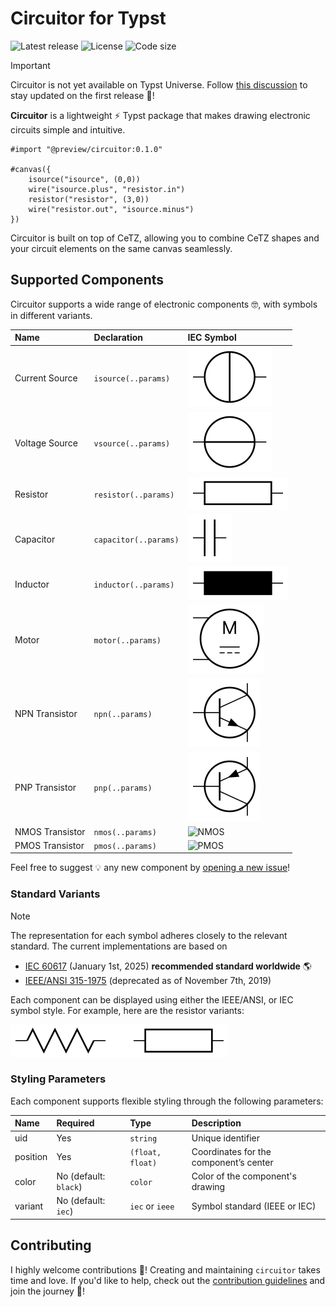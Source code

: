 # Circuitor for Typst

![Latest release](https://img.shields.io/github/v/release/l0uisgrange/circuitor?include_prereleases&style=flat-square&logo=typst&color=%23239dad)
![License](https://img.shields.io/github/license/l0uisgrange/circuitor?style=flat-square)
![Code size](https://img.shields.io/github/languages/code-size/l0uisgrange/circuitor?style=flat-square)

> [!IMPORTANT]
> Circuitor is not yet available on Typst Universe. Follow [this discussion](https://github.com/l0uisgrange/circuitor/discussions/2) to stay updated on the first release 🌟!

**Circuitor** is a lightweight ⚡️ Typst package that makes drawing electronic circuits simple and intuitive.

```typst
#import "@preview/circuitor:0.1.0"

#canvas({
    isource("isource", (0,0))
    wire("isource.plus", "resistor.in")
    resistor("resistor", (3,0))
    wire("resistor.out", "isource.minus")
})
```

Circuitor is built on top of CeTZ, allowing you to combine CeTZ shapes and your circuit elements on the same canvas seamlessly.

## Supported Components

Circuitor supports a wide range of electronic components 🤓, with symbols in different variants.

| Name            | Declaration           | IEC Symbol                                |
|:----------------|:----------------------|:--------------------------------------|
| Current Source  | `isource(..params)`   | ![Current Source](doc/examples/isource.svg) |
| Voltage Source  | `vsource(..params)`   | ![Voltage Source](doc/examples/vsource.svg) |
| Resistor        | `resistor(..params)`  | ![Resistor](doc/examples/resistor.svg)      |
| Capacitor       | `capacitor(..params)` | ![Capacitor](doc/examples/capacitor.svg)     |
| Inductor        | `inductor(..params)`  | ![Inductor](doc/examples/inductor.svg)      |
| Motor           | `motor(..params)`     | ![Motor](doc/examples/motor.svg)         |
| NPN Transistor  | `npn(..params)`       | ![NPN](doc/examples/npn.svg)               |
| PNP Transistor  | `pnp(..params)`       | ![PNP](doc/examples/pnp.svg)               |
| NMOS Transistor | `nmos(..params)`      | ![NMOS](doc/examples/nmos.svg)              |
| PMOS Transistor | `pmos(..params)`      | ![PMOS](doc/examples/pmos.svg)              |

Feel free to suggest 💡 any new component by [opening a new issue](https://github.com/l0uisgrange/circuitor/issues/new?template=new_component.yml)!

### Standard Variants

> [!NOTE]
> The representation for each symbol adheres closely to the relevant standard. The current implementations are based on
> - [IEC 60617](https://webstore.iec.ch/en/publication/2723) (January 1st, 2025) **recommended standard worldwide** 🌎
> - [IEEE/ANSI 315-1975](https://standards.ieee.org/ieee/315/515/) (deprecated as of November 7th, 2019)

Each component can be displayed using either the IEEE/ANSI, or IEC symbol style. For example, here are the resistor variants:

![Resistor variants](doc/examples/resistor-standards.svg)


### Styling Parameters

Each component supports flexible styling through the following parameters:

| Name     | Required | Type                     | Description                            |
|:---------|:---------|:-------------------------|:---------------------------------------|
| uid      | Yes      | `string`                 | Unique identifier                      |
| position | Yes      | `(float, float)`         | Coordinates for the component’s center |
| color    | No (default: `black`)       | `color`                  | Color of the component's drawing       |
| variant  | No (default: `iec`)       | `iec` or `ieee`          | Symbol standard (IEEE or IEC)         |

## Contributing

I highly welcome contributions 🌱! Creating and maintaining `circuitor` takes time and love. If you'd like to help, check out the [contribution guidelines](CONTRIBUTING.md) and join the journey 🤩!

